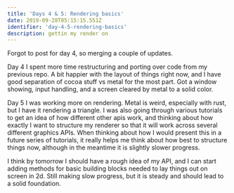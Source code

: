 ```yaml
---
title: 'Days 4 & 5: Rendering basics'
date: 2019-09-28T05:15:15.551Z
identifier: 'day-4-5-rendering-basics'
description: gettin my render on
---
```

Forgot to post for day 4, so merging a couple of updates.

Day 4 I spent more time restructuring and porting over code from my previous repo. A bit happier with the layout of things right now, and I have good separation of cocoa stuff vs metal for the most part. Got a window showing, input handling, and a screen cleared by metal to a solid color.

Day 5 I was working more on rendering. Metal is weird, especially with rust, but I have it rendering a triangle. I was also going through various tutorials to get an idea of how different other apis work, and thinking about how exactly I want to structure my renderer so that it will work across several different graphics APIs. When thinking about how I would present this in a future series of tutorials, it really helps me think about how best to structure things now, although in the meantime it is slightly slower progress.

I think by tomorrow I should have a rough idea of my API, and I can start adding methods for basic building blocks needed to lay things out on screen in 2d. Still making slow progress, but it is steady and should lead to a solid foundation.
